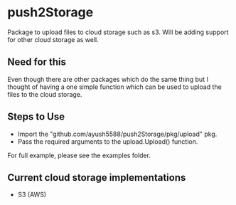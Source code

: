 # push2Storage
Package to upload files to cloud storage such as s3. Will be adding support for other cloud storage as well.  

## Need for this
Even though there are other packages which do the same thing but I thought of having a one simple function which can be used to upload the files to the cloud storage. 


## Steps to Use

- Import the "github.com/ayush5588/push2Storage/pkg/upload" pkg.  
- Pass the required arguments to the upload.Upload() function. 

For full example, please see the examples folder. 

## Current cloud storage implementations
 - S3 (AWS)

